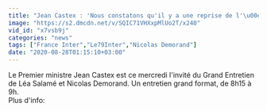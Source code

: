 ```yaml
---
title: "Jean Castex : 'Nous constatons qu'il y a une reprise de l'\u00e9pid\u00e9mie. Il n'y a pas de quoi s'affoler, mais nous sommes pass\u00e9s de 1 000 \u00e0 3 000 cas par jour. Nous g\u00e9rons cette situation pour pouvoir nous permettre de passer \u00e0 la phase suivante, la relance.'"
image: "https://s2.dmcdn.net/v/SQIC71VHXxpMlUo2T/x240"
vid_id: "x7vsb9j"
categories: "news"
tags: ["France Inter","Le79Inter","Nicolas Demorand"]
date: "2020-08-28T01:15:10+03:00"
---
```

Le Premier ministre Jean Castex est ce mercredi l'invité du Grand Entretien de Léa Salamé et Nicolas Demorand. Un entretien grand format, de 8h15 à 9h.  <br>Plus d'info: 
